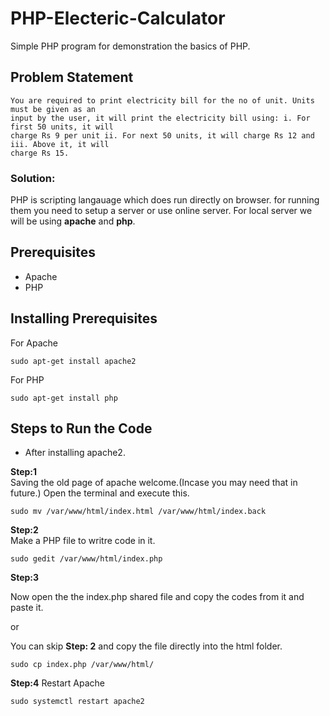 # PHP-Electeric-Calculator

Simple PHP program for demonstration the basics of PHP.

## Problem Statement
```
You are required to print electricity bill for the no of unit. Units must be given as an
input by the user, it will print the electricity bill using: i. For first 50 units, it will
charge Rs 9 per unit ii. For next 50 units, it will charge Rs 12 and iii. Above it, it will
charge Rs 15.

```
### Solution:
PHP is scripting langauage which does run directly on browser. for running them you need to setup a server or use online server. For local server we will be using **apache** and **php**.

## Prerequisites
* Apache
* PHP

## Installing Prerequisites

For Apache
```
sudo apt-get install apache2
```
For PHP
```
sudo apt-get install php

```
## Steps to Run the Code
* After installing apache2. 

**Step:1**  
Saving the old page of apache welcome.(Incase you may need that in future.)
Open the terminal and execute this.
```
sudo mv /var/www/html/index.html /var/www/html/index.back

``` 
**Step:2**  
Make a PHP file to writre code in it.

```
sudo gedit /var/www/html/index.php

```

**Step:3**


Now open the the index.php shared file and copy the codes from it and paste it.

or

You can skip **Step: 2** and copy the file directly into the html folder.

```
sudo cp index.php /var/www/html/

```
**Step:4** 
Restart Apache 

```
sudo systemctl restart apache2

```

